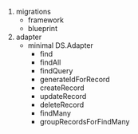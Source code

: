 1. migrations
    * framework
    * blueprint
2. adapter
    * minimal DS.Adapter
        - find
        - findAll
        - findQuery
        - generateIdForRecord
        - createRecord
        - updateRecord
        - deleteRecord
        - findMany
        - groupRecordsForFindMany